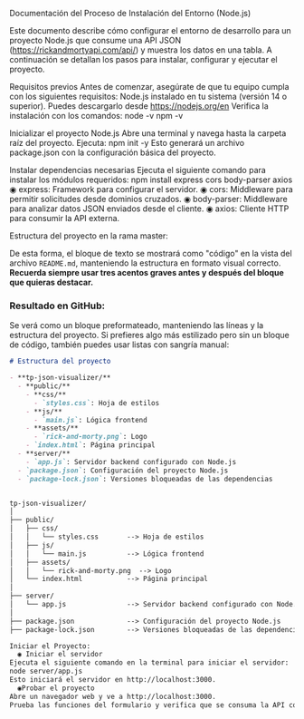 Documentación del Proceso de Instalación del Entorno (Node.js)

Este documento describe cómo configurar el entorno de desarrollo para un proyecto Node.js que consume una API JSON (https://rickandmortyapi.com/api/) y muestra los datos en una tabla. A continuación se detallan los pasos para instalar, configurar y ejecutar el proyecto.

Requisitos previos
Antes de comenzar, asegúrate de que tu equipo cumpla con los siguientes requisitos:
Node.js instalado en tu sistema (versión 14 o superior).
Puedes descargarlo desde https://nodejs.org/en 
Verifica la instalación con los comandos:
node -v
npm -v

Inicializar el proyecto Node.js
Abre una terminal y navega hasta la carpeta raíz del proyecto. 
Ejecuta:
npm init -y
Esto generará un archivo package.json con la configuración básica del proyecto.

Instalar dependencias necesarias
Ejecuta el siguiente comando para instalar los módulos requeridos:
npm install express cors body-parser axios
 ◉ express: Framework para configurar el servidor.
 ◉ cors: Middleware para permitir solicitudes desde dominios cruzados.
 ◉ body-parser: Middleware para analizar datos JSON enviados desde el cliente.
 ◉ axios: Cliente HTTP para consumir la API externa.

Estructura del proyecto en la rama master:


De esta forma, el bloque de texto se mostrará como "código" en la vista del archivo `README.md`, manteniendo la estructura en formato visual correcto. **Recuerda siempre usar tres acentos graves antes y después del bloque que quieras destacar.**

### Resultado en GitHub:
Se verá como un bloque preformateado, manteniendo las líneas y la estructura del proyecto. Si prefieres algo más estilizado pero sin un bloque de código, también puedes usar listas con sangría manual:

```markdown
# Estructura del proyecto

- **tp-json-visualizer/**
  - **public/**
    - **css/**
      - `styles.css`: Hoja de estilos
    - **js/**
      - `main.js`: Lógica frontend
    - **assets/**
      - `rick-and-morty.png`: Logo
    - `index.html`: Página principal
  - **server/**
    - `app.js`: Servidor backend configurado con Node.js
  - `package.json`: Configuración del proyecto Node.js
  - `package-lock.json`: Versiones bloqueadas de las dependencias


tp-json-visualizer/
│
├── public/
│   ├── css/
│   │   └── styles.css       --> Hoja de estilos
│   ├── js/
│   │   └── main.js          --> Lógica frontend
│   ├── assets/
│   │   └── rick-and-morty.png  --> Logo 
│   └── index.html           --> Página principal
│
├── server/
│   └── app.js               --> Servidor backend configurado con Node.js
│
├── package.json             --> Configuración del proyecto Node.js
├── package-lock.json        --> Versiones bloqueadas de las dependencias

Iniciar el Proyecto:
  ◉ Iniciar el servidor
Ejecuta el siguiente comando en la terminal para iniciar el servidor:
node server/app.js
Esto iniciará el servidor en http://localhost:3000.
  ◉Probar el proyecto
Abre un navegador web y ve a http://localhost:3000.
Prueba las funciones del formulario y verifica que se consuma la API correctamente.
